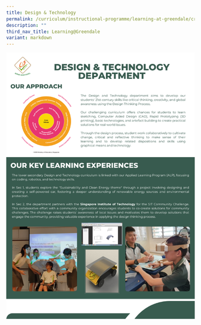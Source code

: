 ```yaml
---
title: Design & Technology
permalink: /curriculum/instructional-programme/learning-at-greendale/craft-tech/dt/
description: ""
third_nav_title: Learning@Greendale
variant: markdown
---
```

![D&T Dept](/images/d&t%20department.png)